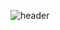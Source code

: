 ![header](https://capsule-render.vercel.app/api?type=slice&color=gradient&text=%20HyeonsuJeong%20%20&height=200&fontSize=100)
